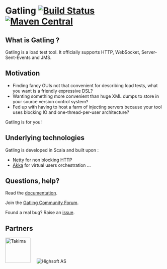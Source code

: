 # Gatling [![Build Status](https://github.com/gatling/gatling/actions/workflows/build.yml/badge.svg?branch=main)](https://github.com/gatling/gatling/actions/workflows/build.yml?query=branch%3Amain) [![Maven Central](https://maven-badges.herokuapp.com/maven-central/io.gatling/gatling-core/badge.svg)](https://maven-badges.herokuapp.com/maven-central/io.gatling/gatling-core/)

## What is Gatling ?

Gatling is a load test tool.
It officially supports HTTP, WebSocket, Server-Sent-Events and JMS.

## Motivation

* Finding fancy GUIs not that convenient for describing load tests, what you want is a friendly expressive DSL?
* Wanting something more convenient than huge XML dumps to store in your source version control system?
* Fed up with having to host a farm of injecting servers because your tool uses blocking IO and one-thread-per-user architecture?

Gatling is for you!

## Underlying technologies

Gatling is developed in Scala and built upon :

* [Netty](https://netty.io) for non blocking HTTP
* [Akka](https://akka.io) for virtual users orchestration
...

## Questions, help?

Read the [documentation](https://gatling.io/docs/current/).

Join the [Gatling Community Forum](https://community.gatling.io).

Found a real bug? Raise an [issue](https://github.com/gatling/gatling/issues).

## Partners

<img alt="Takima" src="https://raw.githubusercontent.com/gatling/gatling/main/images/logo-takima-1-nom-bas.png" width="80">&nbsp;&nbsp;&nbsp;&nbsp;
![Highsoft AS](https://raw.githubusercontent.com/gatling/gatling/main/images/highsoft_logo.png)&nbsp;&nbsp;&nbsp;&nbsp;
